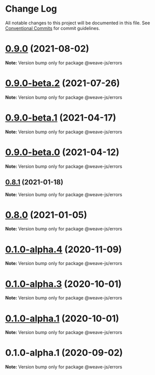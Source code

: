 # Change Log

All notable changes to this project will be documented in this file.
See [Conventional Commits](https://conventionalcommits.org) for commit guidelines.

# [0.9.0](https://github.com/weave-microservices/weave/compare/@weave-js/errors@0.9.0-beta.2...@weave-js/errors@0.9.0) (2021-08-02)

**Note:** Version bump only for package @weave-js/errors





# [0.9.0-beta.2](https://github.com/weave-microservices/weave/compare/@weave-js/errors@0.9.0-beta.1...@weave-js/errors@0.9.0-beta.2) (2021-07-26)

**Note:** Version bump only for package @weave-js/errors





# [0.9.0-beta.1](https://github.com/weave-microservices/weave/compare/@weave-js/errors@0.9.0-beta.0...@weave-js/errors@0.9.0-beta.1) (2021-04-17)

**Note:** Version bump only for package @weave-js/errors





# [0.9.0-beta.0](https://github.com/weave-microservices/weave/compare/@weave-js/errors@0.8.1...@weave-js/errors@0.9.0-beta.0) (2021-04-12)

**Note:** Version bump only for package @weave-js/errors





## [0.8.1](https://github.com/weave-microservices/weave/compare/@weave-js/errors@0.8.0...@weave-js/errors@0.8.1) (2021-01-18)

**Note:** Version bump only for package @weave-js/errors





# [0.8.0](https://github.com/weave-microservices/weave/compare/@weave-js/errors@0.1.0-alpha.4...@weave-js/errors@0.8.0) (2021-01-05)

**Note:** Version bump only for package @weave-js/errors





# [0.1.0-alpha.4](https://github.com/weave-microservices/weave/compare/@weave-js/errors@0.1.0-alpha.3...@weave-js/errors@0.1.0-alpha.4) (2020-11-09)

**Note:** Version bump only for package @weave-js/errors





# [0.1.0-alpha.3](https://github.com/weave-microservices/weave/compare/@weave-js/errors@0.1.0-alpha.1...@weave-js/errors@0.1.0-alpha.3) (2020-10-01)

**Note:** Version bump only for package @weave-js/errors





# [0.1.0-alpha.1](https://github.com/weave-microservices/weave/compare/@weave-js/errors@0.1.0-alpha.1...@weave-js/errors@0.1.0-alpha.1) (2020-10-01)

**Note:** Version bump only for package @weave-js/errors





# 0.1.0-alpha.1 (2020-09-02)

**Note:** Version bump only for package @weave-js/errors
